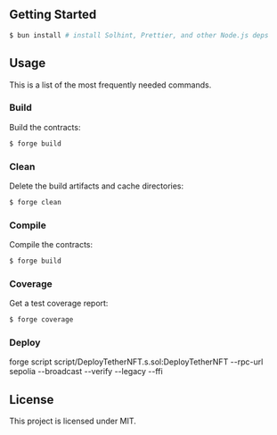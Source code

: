 ## Getting Started

```sh
$ bun install # install Solhint, Prettier, and other Node.js deps
```

## Usage

This is a list of the most frequently needed commands.

### Build

Build the contracts:

```sh
$ forge build
```

### Clean

Delete the build artifacts and cache directories:

```sh
$ forge clean
```

### Compile

Compile the contracts:

```sh
$ forge build
```

### Coverage

Get a test coverage report:

```sh
$ forge coverage
```

### Deploy


forge script script/DeployTetherNFT.s.sol:DeployTetherNFT --rpc-url sepolia --broadcast --verify --legacy --ffi


## License

This project is licensed under MIT.
